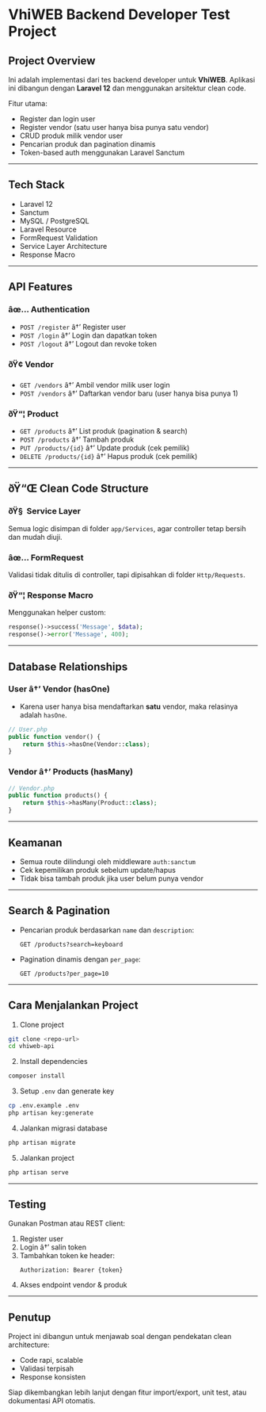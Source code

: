 # VhiWEB Backend Developer Test Project

## Project Overview

Ini adalah implementasi dari tes backend developer untuk **VhiWEB**. Aplikasi ini dibangun dengan **Laravel 12** dan menggunakan arsitektur clean code.

Fitur utama:
- Register dan login user
- Register vendor (satu user hanya bisa punya satu vendor)
- CRUD produk milik vendor user
- Pencarian produk dan pagination dinamis
- Token-based auth menggunakan Laravel Sanctum

---

## Tech Stack

- Laravel 12
- Sanctum
- MySQL / PostgreSQL
- Laravel Resource
- FormRequest Validation
- Service Layer Architecture
- Response Macro

---

## API Features

### âœ… Authentication
- `POST /register` â†’ Register user
- `POST /login` â†’ Login dan dapatkan token
- `POST /logout` â†’ Logout dan revoke token

### ðŸ¢ Vendor
- `GET /vendors` â†’ Ambil vendor milik user login
- `POST /vendors` â†’ Daftarkan vendor baru (user hanya bisa punya 1)

### ðŸ“¦ Product
- `GET /products` â†’ List produk (pagination & search)
- `POST /products` â†’ Tambah produk
- `PUT /products/{id}` â†’ Update produk (cek pemilik)
- `DELETE /products/{id}` â†’ Hapus produk (cek pemilik)

---

## ðŸ“Œ Clean Code Structure

### ðŸ§  Service Layer
Semua logic disimpan di folder `app/Services`, agar controller tetap bersih dan mudah diuji.

### âœ… FormRequest
Validasi tidak ditulis di controller, tapi dipisahkan di folder `Http/Requests`.

### ðŸ“¦ Response Macro
Menggunakan helper custom:

```php
response()->success('Message', $data);
response()->error('Message', 400);
```

---

##  Database Relationships

### User â†’ Vendor (hasOne)
- Karena user hanya bisa mendaftarkan **satu** vendor, maka relasinya adalah `hasOne`.

```php
// User.php
public function vendor() {
    return $this->hasOne(Vendor::class);
}
```

### Vendor â†’ Products (hasMany)
```php
// Vendor.php
public function products() {
    return $this->hasMany(Product::class);
}
```

---

## Keamanan

- Semua route dilindungi oleh middleware `auth:sanctum`
- Cek kepemilikan produk sebelum update/hapus
- Tidak bisa tambah produk jika user belum punya vendor

---

## Search & Pagination

- Pencarian produk berdasarkan `name` dan `description`:
  ```
  GET /products?search=keyboard
  ```
- Pagination dinamis dengan `per_page`:
  ```
  GET /products?per_page=10
  ```

---

##  Cara Menjalankan Project

1. Clone project
```bash
git clone <repo-url>
cd vhiweb-api
```

2. Install dependencies
```bash
composer install
```

3. Setup `.env` dan generate key
```bash
cp .env.example .env
php artisan key:generate
```

4. Jalankan migrasi database
```bash
php artisan migrate
```

5. Jalankan project
```bash
php artisan serve
```

---

##  Testing

Gunakan Postman atau REST client:
1. Register user
2. Login â†’ salin token
3. Tambahkan token ke header:
   ```
   Authorization: Bearer {token}
   ```
4. Akses endpoint vendor & produk

---

##  Penutup

Project ini dibangun untuk menjawab soal dengan pendekatan clean architecture:
- Code rapi, scalable
- Validasi terpisah
- Response konsisten

Siap dikembangkan lebih lanjut dengan fitur import/export, unit test, atau dokumentasi API otomatis.
